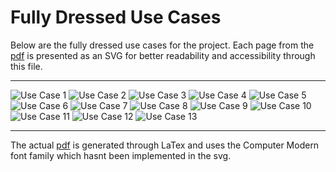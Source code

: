 # Fully Dressed Use Cases

Below are the fully dressed use cases for the project. Each page from the [pdf](fullydressed-usecases.pdf) is presented as an SVG for better readability and accessibility through this file.

---

![Use Case 1](assets/pdf-svgs/fullydressed-usecases-1.svg)
![Use Case 2](assets/pdf-svgs/fullydressed-usecases-2.svg)
![Use Case 3](assets/pdf-svgs/fullydressed-usecases-3.svg)
![Use Case 4](assets/pdf-svgs/fullydressed-usecases-4.svg)
![Use Case 5](assets/pdf-svgs/fullydressed-usecases-5.svg)
![Use Case 6](assets/pdf-svgs/fullydressed-usecases-6.svg)
![Use Case 7](assets/pdf-svgs/fullydressed-usecases-7.svg)
![Use Case 8](assets/pdf-svgs/fullydressed-usecases-8.svg)
![Use Case 9](assets/pdf-svgs/fullydressed-usecases-9.svg)
![Use Case 10](assets/pdf-svgs/fullydressed-usecases-10.svg)
![Use Case 11](assets/pdf-svgs/fullydressed-usecases-11.svg)
![Use Case 12](assets/pdf-svgs/fullydressed-usecases-12.svg)
![Use Case 13](assets/pdf-svgs/fullydressed-usecases-13.svg)

---

The actual [pdf](fullydressed-usecases.pdf) is generated through LaTex and uses the Computer Modern font family which hasnt been implemented in the svg.
